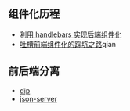 


## 组件化历程

- [利用 handlebars 实现后端组件化](http://mp.weixin.qq.com/s?__biz=MzAxODE2MjM1MA==&mid=2651550825&idx=2&sn=c5545b3d64ab791f31dcd5af3e135aeb&scene=21#wechat_redirect)
- [吐槽前端组件化的踩坑之路](https://mp.weixin.qq.com/s?__biz=MzAxODE2MjM1MA==&mid=2651550857&idx=2&sn=7cec3f11d199a09b3a27a66a7823ea72&scene=1&srcid=0516sZnHpobUFNnfv3fAaQOU&key=f5c31ae61525f82ed42803a3f2c72621fb5dabe79f473df4b539e83acf90d76c5e66a7e84789cf3c7f99e7bbaee7e279&ascene=0&uin=MjA0ODAxOTEwMw%3D%3D&devicetype=iMac+MacBookAir6%2C2+OSX+OSX+10.11.1+build(15B42)&version=11020012&pass_ticket=FfQJzSKsOzCkIN03Wqs7PSZHNRNorYZkzXDz3Tix9dk5NV75ugP4LpVhQPjfTzfL)qian











## 前后端分离

- [dip]()
- [json-server](https://github.com/typicode/json-server)